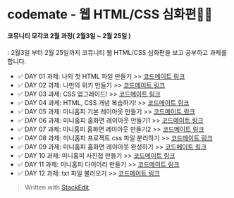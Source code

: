 # codemate - 웹 HTML/CSS 심화편👩‍💻

#### 코뮤니티 모각코 2월 과정( 2월3일 ~ 2월 25일 )

: 2월3일 부터 2월 25일까지 코뮤니티 웹 HTML/CSS 심화편을 보고 공부하고 과제를 합니다.

- ✅ DAY 01 과제: 나의 첫 HTML 파일 만들기 >> [코드메이트 링크](https://codemate.kr/@oh29/HTMLCSS-심화편-DAY-1-나의-첫-HTML-파일-만들기)
- ✅ DAY 02 과제: 나만의 위키 만들기 >> [코드메이트 링크](https://codemate.kr/@oh29/HTMLCSS-심화편-DAY-2-나만의-위키-만들기-html-css)
- ✅ DAY 03 과제: CSS 업그레이드! >> [코드메이트 링크](https://codemate.kr/@oh29/HTMLCSS-심화편-DAY-3-CSS-업그레이드)
- ✅ DAY 04 과제: HTML, CSS 개념 복습하기! >> [코드메이트 링크](https://codemate.kr/@oh29/HTMLCSS-심화편-DAY-04)
- ✅ DAY 05 과제: 미니홈피 기본 레이아웃 만들기 >> [코드메이트 링크](https://codemate.kr/@oh29/HTMLCSS-심화편-DAY-05)
- ✅ DAY 06 과제: 미니홈피 홈화면 레이아웃 만들기1 >> [코드메이트 링크](https://codemate.kr/@oh29/HTMLCSS-심화편-DAY-06)
- ✅ DAY 07 과제: 미니홈피 홈화면 레이아웃 만들기2 >> [코드메이트 링크](https://codemate.kr/@oh29/HTMLCSS-심화편-DAY-07)
- ✅ DAY 08 과제: 미니홈피 프로젝트 css 파일 분리하기 >> [코드메이트 링크](https://codemate.kr/@oh29/HTMLCSS-심화편-DAY-08)
- ✅ DAY 09 과제: 미니홈피 홈화면 레이아웃 완성하기 >> [코드메이트 링크](https://codemate.kr/@oh29/HTMLCSS-심화편-DAY-09)
- ✅ DAY 10 과제: 미니홈피 사진첩 만들기 >> [코드메이트 링크](https://codemate.kr/@oh29/HTMLCSS-심화편-DAY-10)
- ✅ DAY 11 과제: 미니홈피 다이어리 만들기 >> [코드메이트 링크](https://codemate.kr/@oh29/HTMLCSS-심화편-DAY-11)
- ✅ DAY 12 과제: txt 파일 불러오기 >> [코드메이트 링크](https://codemate.kr/@oh29/HTMLCSS-심화편-DAY-12)

> Written with [StackEdit](https://stackedit.io/).
